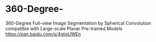 # 360-Degree-
360-Degree Full-view Image Segmentation by Spherical Convolution compatible with Large-scale Planar Pre-trained Models
https://pan.baidu.com/s/4gtqUWEn
